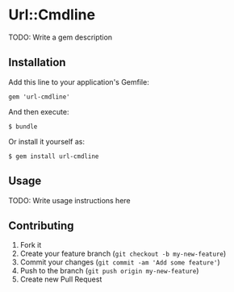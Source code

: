 # Url::Cmdline

TODO: Write a gem description

## Installation

Add this line to your application's Gemfile:

    gem 'url-cmdline'

And then execute:

    $ bundle

Or install it yourself as:

    $ gem install url-cmdline

## Usage

TODO: Write usage instructions here

## Contributing

1. Fork it
2. Create your feature branch (`git checkout -b my-new-feature`)
3. Commit your changes (`git commit -am 'Add some feature'`)
4. Push to the branch (`git push origin my-new-feature`)
5. Create new Pull Request
